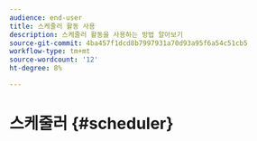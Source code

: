 ```yaml
---
audience: end-user
title: 스케줄러 활동 사용
description: 스케줄러 활동을 사용하는 방법 알아보기
source-git-commit: 4ba457f1dcd8b7997931a70d93a95f6a54c51cb5
workflow-type: tm+mt
source-wordcount: '12'
ht-degree: 8%

---
```



# 스케줄러 {#scheduler}
